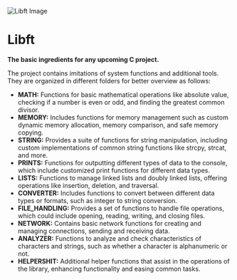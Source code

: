 ![Libft Image](https://i.imgflip.com/6vumy5.jpg)

# Libft

**The basic ingredients for any upcoming C project.**

The project contains imitations of system functions and additional tools. They are organized in different folders for better overview as follows:

- **MATH:** Functions for basic mathematical operations like absolute value, checking if a number is even or odd, and finding the greatest common divisor.
- **MEMORY:** Includes functions for memory management such as custom dynamic memory allocation, memory comparison, and safe memory copying.
- **STRING:** Provides a suite of functions for string manipulation, including custom implementations of common string functions like strcpy, strcat, and more.
- **PRINTS:** Functions for outputting different types of data to the console, which include customized print functions for different data types.
- **LISTS:** Functions to manage linked lists and doubly linked lists, offering operations like insertion, deletion, and traversal.
- **CONVERTER:** Includes functions to convert between different data types or formats, such as integer to string conversion.
- **FILE_HANDLING:** Provides a set of functions to handle file operations, which could include opening, reading, writing, and closing files.
- **NETWORK:** Contains basic network functions for creating and managing connections, sending and receiving data.
- **ANALYZER:** Functions to analyze and check characteristics of characters and strings, such as whether a character is alphanumeric or not.
- **HELPERSHIT:** Additional helper functions that assist in the operations of the library, enhancing functionality and easing common tasks.